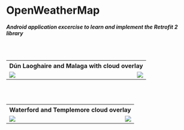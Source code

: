 # OpenWeatherMap 

***Android application excercise to learn and implement the Retrofit 2 library***

<table>
		<th colspan="3">Dún Laoghaire and Malaga with cloud overlay</th>
  <tr>
    <td><img src="https://github.com/iluso-6/OpenWeatherMap_Retrofit_2/blob/master/screenshots/one.png?raw=true" align="left"/></td>
    <td width="33%"></td>
    <td> <img src="https://github.com/iluso-6/OpenWeatherMap_Retrofit_2/blob/master/screenshots/two.png?raw=true" align="right"/>
    </td>

<br><br>

  </tr>
  
</table>

<table>
		<th colspan="3">Waterford and Templemore cloud overlay</th>
  <tr>
    <td><img src="https://github.com/iluso-6/OpenWeatherMap_Retrofit_2/blob/master/screenshots/three.png?raw=true" align="left"/></td>
    <td width="33%"></td>
    <td> <img src="https://github.com/iluso-6/OpenWeatherMap_Retrofit_2/blob/master/screenshots/four.png?raw=true" align="right"/>
    </td>

<br><br>

  </tr>
  
</table>
